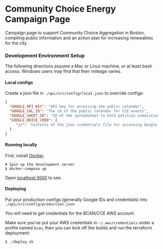 # Community Choice Energy Campaign Page
Campaign page to support Community Choice Aggregation in Boston, compiling
public information and an action plan for increasing renewables for the
city

### Development Environment Setup
The following directions assume a Mac or Linux machine, or at least bash
access.  Windows users may find that their mileage varies.

#### Local configs
Create a json file in `./api/src/config/local.json` to override configs:

```json
{
  "GOOGLE_API_KEY": "API key for accessing the public calendar",
  "GOOGLE_CAL_ID": "The id of the public calendar for CCE events",
  "GOOGLE_SHEET_ID": "ID of the spreadsheet to hold petition submissions",
  "GOOGLE_DRIVE_CRED": {
     "//": "Contents of the json credentials file for accessing Google drive sheet"
  }
}
```

#### Running locally

First, install [Docker](https://docs.docker.com/engine/installation/#/on-macos-and-windows).

```
# Spin up the development server
$ docker-compose up
```

Open [localhost:3000](http://localhost:3000) to see.

#### Deploying

Put your production configs (generally Google IDs and credentials) into
`./api/src/config/production.json`

You will need to get credentials for the BCAN/CCE AWS account.

Make sure you've put your AWS credentials in `~/.aws/credentials` under a
profile named `bcan`, then you can kick off the builds and run the terraform
deployment:

```bash
$ ./deploy.sh
```
